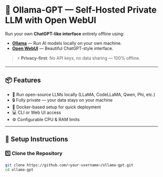 # 🧠 Ollama-GPT — Self-Hosted Private LLM with Open WebUI

Run your own **ChatGPT-like interface** entirely offline using:
- **[Ollama](https://ollama.com/)** — Run AI models locally on your own machine.
- **[Open WebUI](https://github.com/open-webui/open-webui)** — Beautiful ChatGPT-style interface.

> ⚡ **Privacy-first**: No API keys, no data sharing — 100% offline.

---

## 📦 Features
- 🚀 Run open-source LLMs locally (LLaMA, CodeLLaMA, Qwen, Phi, etc.)
- 🔒 Fully private — your data stays on your machine
- 🐳 Docker-based setup for quick deployment
- 💻 CLI or Web UI access
- ⚙ Configurable CPU & RAM limits

---

## 🚀 Setup Instructions

### 1️⃣ Clone the Repository
```bash
git clone https://github.com/<your-username>/ollama-gpt.git
cd ollama-gpt


